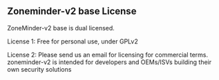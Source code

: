 Zoneminder-v2 base License
---------------------------

ZoneMinder-v2 base is dual licensed. 

License 1: Free for personal use, under GPLv2 

License 2: Please send us an email for licensing for commercial terms. zoneminder-v2 is intended for developers and OEMs/ISVs building their own security solutions
